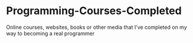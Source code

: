 # Programming-Courses-Completed
Online courses, websites, books or other media that I've completed on my way to becoming a real programmer
